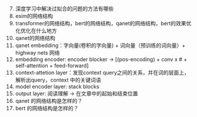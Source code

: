 7. 深度学习中解决过拟合的问题的方法有哪些
8. esim的网络结构
9. transformer的网络结构，bert的网络结构，qanet的网络结构，bert的效果优化优化在什么地方
10. qanet的网络结构 
11. qanet embedding：字向量(卷积的字向量)  + 词向量（预训练的词向量）+ highway nets 网络
  12. embedding encoder: encoder blocker -> [(pos-encoding) + conv x # + self-attention + feed-forward]
  13. context-attetion layer：发现context query之间的关系，并在词的层面上，解析出query，context 中的关键词语
  14. model encoder layer: stack blocks
  15. output layer: 阅读理解 -> 在文章中的起始和结束位置
  16. qanet 的网络结构是怎样的？
  17. bert  的网络结构是怎样的？
